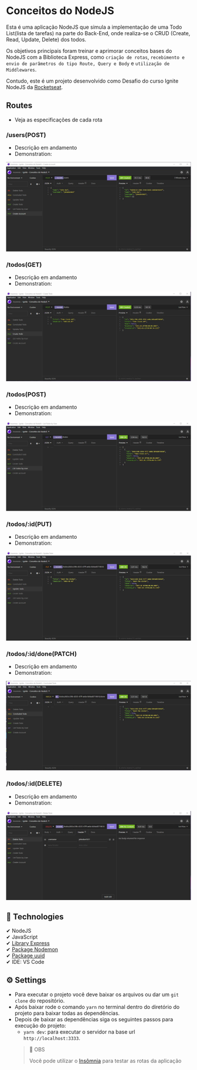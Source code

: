 # Conceitos do NodeJS
Esta é uma aplicação NodeJS que simula a implementação de uma Todo List(lista de tarefas) na parte do Back-End, onde realiza-se o CRUD (Create, Read, Update, Delete) dos todos.

Os objetivos principais foram treinar e aprimorar conceitos bases do NodeJS com a Biblioteca Express, como `criação de rotas`, `recebimento e envio de parâmetros do tipo Route, Query e Body` e `utilização de Middlewares`.

Contudo, este é um projeto desenvolvido como Desafio do curso Ignite NodeJS da [Rocketseat](https://www.rocketseat.com.br/).


## Routes
* Veja as especificações de cada rota

### /users(POST)
* Descrição em andamento
* Demonstration:
<img src="./Demonstrations/Demonstration01-Rota-Create-Account.jpg" alt="Demostração Rota de criação de usuário">

### /todos(GET)
* Descrição em andamento
* Demonstration:
<img src="./Demonstrations/Demonstration02-Rota-Create-Todo.jpg" alt="Demostração Rota de criação de todo">

### /todos(POST)
* Descrição em andamento
* Demonstration:
<img src="./Demonstrations/Demonstration03-Rota-List-Todos.jpg" alt="Demostração Rota de listagem de todos">

### /todos/:id(PUT)
* Descrição em andamento
* Demonstration:
<img src="./Demonstrations/Demonstration04-Rota-Update-Todo.jpg" alt="Demostração Rota de atualização do todo">

### /todos/:id/done(PATCH)
* Descrição em andamento
* Demonstration:
<img src="./Demonstrations/Demonstration05-Rota-Conclued-Todo.jpg" alt="Demostração Rota de coclusão de todo">

### /todos/:id(DELETE)
* Descrição em andamento
* Demonstration:
<img src="./Demonstrations/Demonstration06-Rota-Delete-Todo.jpg" alt="Demostração Rota de deletar todo">


## 🚀 Technologies
✔ NodeJS
<br>
✔ JavaScript
<br>
✔ [Library Express](https://expressjs.com/)
<br>
✔ [Package Nodemon](https://www.npmjs.com/package/nodemon)
<br>
✔ [Package uuid](https://www.npmjs.com/package/uuid)
<br>
✔ IDE: VS Code

## ⚙ Settings
* Para executar o projeto você deve baixar os arquivos ou dar um `git clone` do repositório.
* Após baixar rode o comando `yarn` no terminal dentro do diretório do projeto para baixar todas as dependências.
* Depois de baixar as dependências siga os seguintes passos para execução do projeto:
    - `yarn dev`: para executar o servidor na base url `http://localhost:3333`.
    > 🚨 OBS
    > 
    > Você pode utilizar o [Insômnia](https://insomnia.rest/download) para testar as rotas da aplicação



